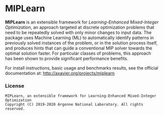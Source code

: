 MIPLearn
========

**MIPLearn** is an extensible framework for *Learning-Enhanced Mixed-Integer Optimization*, an approach targeted at discrete optimization problems that need to be repeatedly solved with only minor changes to input data. The package uses Machine Learning (ML) to automatically identify patterns in previously solved instances of the problem, or in the solution process itself, and produces hints that can guide a conventional MIP solver towards the optimal solution faster. For particular classes of problems, this approach has been shown to provide significant performance benefits.

For install instructions, basic usage and benchmarks results, see the official documentation at: http://axavier.org/projects/miplearn

### License

    MIPLearn, an extensible framework for Learning-Enhanced Mixed-Integer Optimization
    Copyright (C) 2019-2020 Argonne National Laboratory. All rights reserved.
